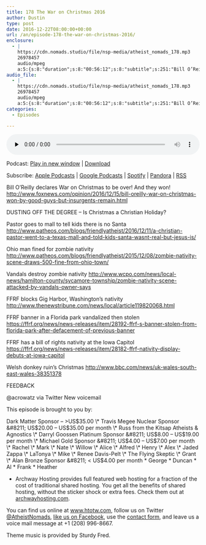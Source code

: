 ```yaml
---
title: 178 The War on Christmas 2016
author: Dustin
type: post
date: 2016-12-22T08:00:00+00:00
url: /an/episode-178-the-war-on-christmas-2016/
enclosure:
  - |
    https://cdn.nomads.studio/file/nsp-media/atheist_nomads_178.mp3
    26978457
    audio/mpeg
    a:5:{s:8:"duration";s:8:"00:56:12";s:8:"subtitle";s:251:"Bill O’Reilly declares War on Christmas to be over! And they won!  DUSTING OFF THE DEGREE - Is Christmas a Christian Holiday? Pastor goes to mall to tell kids there is no Santa  Ohio man fined for zombie nativity  Vandals destroy zombie nativity ...";s:8:"explicit";s:1:"1";s:13:"episode_title";s:25:"The War on Christmas 2016";s:10:"episode_no";s:3:"178";}
audio_file:
  - |
    https://cdn.nomads.studio/file/nsp-media/atheist_nomads_178.mp3
    26978457
    audio/mpeg
    a:5:{s:8:"duration";s:8:"00:56:12";s:8:"subtitle";s:251:"Bill O’Reilly declares War on Christmas to be over! And they won!  DUSTING OFF THE DEGREE - Is Christmas a Christian Holiday? Pastor goes to mall to tell kids there is no Santa  Ohio man fined for zombie nativity  Vandals destroy zombie nativity ...";s:8:"explicit";s:1:"1";s:13:"episode_title";s:25:"The War on Christmas 2016";s:10:"episode_no";s:3:"178";}
categories:
  - Episodes

---
```

<div itemscope itemtype="http://schema.org/AudioObject">
  <meta itemprop="name" content="178 The War on Christmas 2016" />
  
  <meta itemprop="uploadDate" content="2016-12-22T01:00:00-07:00" />
  
  <meta itemprop="encodingFormat" content="audio/mpeg" />
  
  <meta itemprop="duration" content="PT56M12S" />
  
  <meta itemprop="description" content="Bill O’Reilly declares War on Christmas to be over! And they won!  DUSTING OFF THE DEGREE - Is Christmas a Christian Holiday? Pastor goes to mall to tell kids there is no Santa  Ohio man fined for zombie nativity  Vandals destroy zombie nativity ..." />
  
  <meta itemprop="contentUrl" content="https://dts.podtrac.com/redirect.mp3/cdn.nomads.studio/file/nsp-media/atheist_nomads_178.mp3" />
  
  <meta itemprop="contentSize" content="25.7" />
  </p> 
  
  <div class="powerpress_player" id="powerpress_player_8440">
    <audio class="wp-audio-shortcode" id="audio-5050-184" preload="none" style="width: 100%;" controls="controls"><source type="audio/mpeg" src="https://dts.podtrac.com/redirect.mp3/cdn.nomads.studio/file/nsp-media/atheist_nomads_178.mp3?_=184" /><a href="https://dts.podtrac.com/redirect.mp3/cdn.nomads.studio/file/nsp-media/atheist_nomads_178.mp3">https://dts.podtrac.com/redirect.mp3/cdn.nomads.studio/file/nsp-media/atheist_nomads_178.mp3</a></audio>
  </div>
</div>

<p class="powerpress_links powerpress_links_mp3">
  Podcast: <a href="https://dts.podtrac.com/redirect.mp3/cdn.nomads.studio/file/nsp-media/atheist_nomads_178.mp3" class="powerpress_link_pinw" target="_blank" title="Play in new window" onclick="return powerpress_pinw('https://htotw.com/?powerpress_pinw=5050-podcast');" rel="nofollow">Play in new window</a> | <a href="https://dts.podtrac.com/redirect.mp3/cdn.nomads.studio/file/nsp-media/atheist_nomads_178.mp3" class="powerpress_link_d" title="Download" rel="nofollow" download="atheist_nomads_178.mp3">Download</a>
</p>

<p class="powerpress_links powerpress_subscribe_links">
  Subscribe: <a href="https://podcasts.apple.com/us/podcast/humanists-take-on-the-world/id530050098?mt=2&ls=1" class="powerpress_link_subscribe powerpress_link_subscribe_itunes" target="_blank" title="Subscribe on Apple Podcasts" rel="nofollow">Apple Podcasts</a> | <a href="https://www.google.com/podcasts?feed=aHR0cDovL2F0aGVpc3Rub21hZHMubGlic3luLmNvbS9yc3M%3D" class="powerpress_link_subscribe powerpress_link_subscribe_googleplay" target="_blank" title="Subscribe on Google Podcasts" rel="nofollow">Google Podcasts</a> | <a href="https://open.spotify.com/show/3LzK2xZGike6Tc1GEMtMbr?si=LieN9SNuTpq96smuaUsH8A" class="powerpress_link_subscribe powerpress_link_subscribe_spotify" target="_blank" title="Subscribe on Spotify" rel="nofollow">Spotify</a> | <a href="https://www.pandora.com/podcast/atheist-nomads/PC:10122?corr=62071012&part=ug" class="powerpress_link_subscribe powerpress_link_subscribe_pandora" target="_blank" title="Subscribe on Pandora" rel="nofollow">Pandora</a> | <a href="https://htotw.com/feed/podcast/" class="powerpress_link_subscribe powerpress_link_subscribe_rss" target="_blank" title="Subscribe via RSS" rel="nofollow">RSS</a>
</p>

Bill O’Reilly declares War on Christmas to be over! And they won! <a href="http://www.foxnews.com/opinion/2016/12/15/bill-oreilly-war-on-christmas-won-by-good-guys-but-insurgents-remain.html" target="_blank" rel="noopener">http://www.foxnews.com/opinion/2016/12/15/bill-oreilly-war-on-christmas-won-by-good-guys-but-insurgents-remain.html</a>

DUSTING OFF THE DEGREE &#8211; Is Christmas a Christian Holiday?

Pastor goes to mall to tell kids there is no Santa <a href="http://www.patheos.com/blogs/friendlyatheist/2016/12/11/a-christian-pastor-went-to-a-texas-mall-and-told-kids-santa-wasnt-real-but-jesus-is/" target="_blank" rel="noopener">http://www.patheos.com/blogs/friendlyatheist/2016/12/11/a-christian-pastor-went-to-a-texas-mall-and-told-kids-santa-wasnt-real-but-jesus-is/</a>

Ohio man fined for zombie nativity <a href="http://www.patheos.com/blogs/friendlyatheist/2015/12/08/zombie-nativity-scene-draws-500-fine-from-ohio-town/" target="_blank" rel="noopener">http://www.patheos.com/blogs/friendlyatheist/2015/12/08/zombie-nativity-scene-draws-500-fine-from-ohio-town/</a>

Vandals destroy zombie nativity <a href="http://www.wcpo.com/news/local-news/hamilton-county/sycamore-township/zombie-nativity-scene-attacked-by-vandals-owner-says" target="_blank" rel="noopener">http://www.wcpo.com/news/local-news/hamilton-county/sycamore-township/zombie-nativity-scene-attacked-by-vandals-owner-says</a>

FFRF blocks Gig Harbor, Washington’s nativity <a href="http://www.thenewstribune.com/news/local/article119820068.html" target="_blank" rel="noopener">http://www.thenewstribune.com/news/local/article119820068.html</a>

FFRF banner in a Florida park vandalized then stolen <a href="https://ffrf.org/news/news-releases/item/28192-ffrf-s-banner-stolen-from-florida-park-after-defacement-of-previous-banner" target="_blank" rel="noopener">https://ffrf.org/news/news-releases/item/28192-ffrf-s-banner-stolen-from-florida-park-after-defacement-of-previous-banner</a>

FFRF has a bill of rights nativity at the Iowa Capitol <a href="https://ffrf.org/news/news-releases/item/28182-ffrf-nativity-display-debuts-at-iowa-capitol" target="_blank" rel="noopener">https://ffrf.org/news/news-releases/item/28182-ffrf-nativity-display-debuts-at-iowa-capitol</a>

Welsh donkey ruin’s Christmas <a href="http://www.bbc.com/news/uk-wales-south-east-wales-38351378" target="_blank" rel="noopener">http://www.bbc.com/news/uk-wales-south-east-wales-38351378</a>

FEEDBACK

@acrowatz via Twitter New voicemail

This episode is brought to you by:

Dark Matter Sponsor &#8211; >US$35.00 \* Travis Megee Nuclear Sponsor &#8211; US$20.00 &#8211; US$35.00 per month \* Russ from the Kitsap Atheists & Agnostics \* Darryl Goossen Platinum Sponsor &#8211; US$8.00 &#8211; US$19.00 per month \* Michael Gold Sponsor &#8211; US$4.00 &#8211; US$7.00 per month \* Rachel \* Mark \* Nate \* Willow \* Alice \* Alfred \* Henry \* Alex \* Jaded Zappa \* LaTonya \* Mike \* Renee Davis-Pelt \* The Flying Skeptic \* Grant \* Alan Bronze Sponsor &#8211; < US$4.00 per month \* George \* Duncan \* Al \* Frank \* Heather

* Archway Hosting provides full featured web hosting for a fraction of the cost of traditional shared hosting. You get all the benefits of shared hosting, without the sticker shock or extra fees. Check them out at <a href="http://archwayhosting.com/" target="_blank" rel="noopener">archwayhosting.com</a>.

You can find us online at <a href="http://www.htotw.com/" target="_blank" rel="noopener">www.htotw.com</a>, follow us on Twitter <a href="https://htotw.com/twitter" target="_blank" rel="noopener">@AtheistNomads</a>, <a href="https://www.facebook.com/AtheistNomads" target="_blank" rel="noopener">like us on Facebook</a>, use the [contact form](https://htotw.com/contact), and leave us a voice mail message at +1 (208) 996-8667.

Theme music is provided by Sturdy Fred.